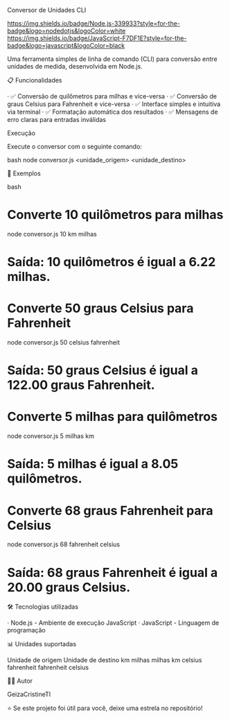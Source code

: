 Conversor de Unidades CLI

https://img.shields.io/badge/Node.js-339933?style=for-the-badge&logo=nodedotjs&logoColor=white https://img.shields.io/badge/JavaScript-F7DF1E?style=for-the-badge&logo=javascript&logoColor=black

Uma ferramenta simples de linha de comando (CLI) para conversão entre unidades de medida, desenvolvida em Node.js.

📋 Funcionalidades

· ✅ Conversão de quilômetros para milhas e vice-versa
· ✅ Conversão de graus Celsius para Fahrenheit e vice-versa
· ✅ Interface simples e intuitiva via terminal
· ✅ Formatação automática dos resultados
· ✅ Mensagens de erro claras para entradas inválidas




Execução

Execute o conversor com o seguinte comando:

bash
node conversor.js <valor> <unidade_origem> <unidade_destino>


📝 Exemplos

bash
# Converte 10 quilômetros para milhas
node conversor.js 10 km milhas
# Saída: 10 quilômetros é igual a 6.22 milhas.

# Converte 50 graus Celsius para Fahrenheit
node conversor.js 50 celsius fahrenheit
# Saída: 50 graus Celsius é igual a 122.00 graus Fahrenheit.

# Converte 5 milhas para quilômetros
node conversor.js 5 milhas km
# Saída: 5 milhas é igual a 8.05 quilômetros.

# Converte 68 graus Fahrenheit para Celsius
node conversor.js 68 fahrenheit celsius
# Saída: 68 graus Fahrenheit é igual a 20.00 graus Celsius.


🛠 Tecnologias utilizadas

· Node.js - Ambiente de execução JavaScript
· JavaScript - Linguagem de programação

📊 Unidades suportadas

Unidade de origem Unidade de destino
km milhas
milhas km
celsius fahrenheit
fahrenheit celsius



👨‍💻 Autor

GeizaCristineTI



⭐ Se este projeto foi útil para você, deixe uma estrela no repositório!
